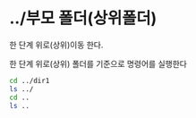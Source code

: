 # ../부모  폴더(상위폴더)

한 단계 위로(상위)이동 한다.

한 단계 위로(상위) 폴더를 기준으로 명령어를 실행한다

```bash
cd ../dir1
ls ../
cd ..
ls ..
```